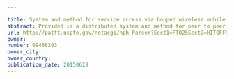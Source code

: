 ```yaml
---

title: System and method for service access via hopped wireless mobile device(s)
abstract: Provided is a distributed system and method for peer to peer service propagation. A Mobile data processing System (MS) can share its accessible services to any other MS, preferably in accordance with permissions. Route communications depend on where the MS needing the service is located relative a minimal number of hops through other Mobile data processing Systems (MSs) to get to the service. Services otherwise unavailable to a first MS (or MS user) become available through another MS. A plurality of MSs may facilitate the connection (e.g. hops) from the first MS to the last MS which publishes the service and has access to the service. A service route is minimized for best performance even with highly mobile MSs by minimizing a number of hops between MSs to reach a service.
url: http://patft.uspto.gov/netacgi/nph-Parser?Sect1=PTO2&Sect2=HITOFF&p=1&u=%2Fnetahtml%2FPTO%2Fsearch-adv.htm&r=1&f=G&l=50&d=PALL&S1=09456303&OS=09456303&RS=09456303
owner: 
number: 09456303
owner_city: 
owner_country: 
publication_date: 20150628
---
```

